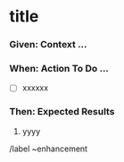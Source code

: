 <!-- issue_id: -->
<!-- assignee_ids: -->
<!-- due_date: -->
<!-- time_estimate: -->
<!-- labels: -->
# title
### Given: Context ...
<!-- WHEN? WHERE? WHO? -->
### When: Action To Do ...
* [ ] xxxxxx
### Then: Expected Results
<!-- WHAT? Metrics ? -->
1. yyyy
<!-- Quick Actions -->
/label ~enhancement
